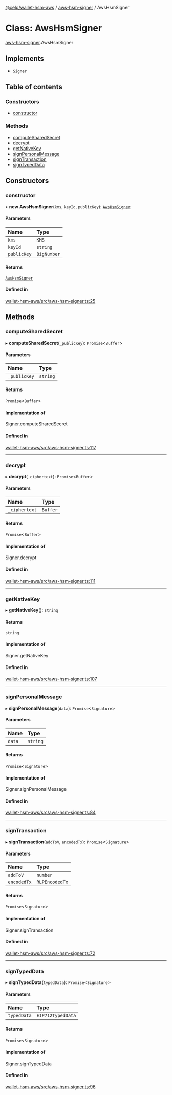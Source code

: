 [@celo/wallet-hsm-aws](../README.md) / [aws-hsm-signer](../modules/aws_hsm_signer.md) / AwsHsmSigner

# Class: AwsHsmSigner

[aws-hsm-signer](../modules/aws_hsm_signer.md).AwsHsmSigner

## Implements

- `Signer`

## Table of contents

### Constructors

- [constructor](aws_hsm_signer.AwsHsmSigner.md#constructor)

### Methods

- [computeSharedSecret](aws_hsm_signer.AwsHsmSigner.md#computesharedsecret)
- [decrypt](aws_hsm_signer.AwsHsmSigner.md#decrypt)
- [getNativeKey](aws_hsm_signer.AwsHsmSigner.md#getnativekey)
- [signPersonalMessage](aws_hsm_signer.AwsHsmSigner.md#signpersonalmessage)
- [signTransaction](aws_hsm_signer.AwsHsmSigner.md#signtransaction)
- [signTypedData](aws_hsm_signer.AwsHsmSigner.md#signtypeddata)

## Constructors

### constructor

• **new AwsHsmSigner**(`kms`, `keyId`, `publicKey`): [`AwsHsmSigner`](aws_hsm_signer.AwsHsmSigner.md)

#### Parameters

| Name | Type |
| :------ | :------ |
| `kms` | `KMS` |
| `keyId` | `string` |
| `publicKey` | `BigNumber` |

#### Returns

[`AwsHsmSigner`](aws_hsm_signer.AwsHsmSigner.md)

#### Defined in

[wallet-hsm-aws/src/aws-hsm-signer.ts:25](https://github.com/celo-org/developer-tooling/blob/master/packages/sdk/wallets/wallet-hsm-aws/src/aws-hsm-signer.ts#L25)

## Methods

### computeSharedSecret

▸ **computeSharedSecret**(`_publicKey`): `Promise`\<`Buffer`\>

#### Parameters

| Name | Type |
| :------ | :------ |
| `_publicKey` | `string` |

#### Returns

`Promise`\<`Buffer`\>

#### Implementation of

Signer.computeSharedSecret

#### Defined in

[wallet-hsm-aws/src/aws-hsm-signer.ts:117](https://github.com/celo-org/developer-tooling/blob/master/packages/sdk/wallets/wallet-hsm-aws/src/aws-hsm-signer.ts#L117)

___

### decrypt

▸ **decrypt**(`_ciphertext`): `Promise`\<`Buffer`\>

#### Parameters

| Name | Type |
| :------ | :------ |
| `_ciphertext` | `Buffer` |

#### Returns

`Promise`\<`Buffer`\>

#### Implementation of

Signer.decrypt

#### Defined in

[wallet-hsm-aws/src/aws-hsm-signer.ts:111](https://github.com/celo-org/developer-tooling/blob/master/packages/sdk/wallets/wallet-hsm-aws/src/aws-hsm-signer.ts#L111)

___

### getNativeKey

▸ **getNativeKey**(): `string`

#### Returns

`string`

#### Implementation of

Signer.getNativeKey

#### Defined in

[wallet-hsm-aws/src/aws-hsm-signer.ts:107](https://github.com/celo-org/developer-tooling/blob/master/packages/sdk/wallets/wallet-hsm-aws/src/aws-hsm-signer.ts#L107)

___

### signPersonalMessage

▸ **signPersonalMessage**(`data`): `Promise`\<`Signature`\>

#### Parameters

| Name | Type |
| :------ | :------ |
| `data` | `string` |

#### Returns

`Promise`\<`Signature`\>

#### Implementation of

Signer.signPersonalMessage

#### Defined in

[wallet-hsm-aws/src/aws-hsm-signer.ts:84](https://github.com/celo-org/developer-tooling/blob/master/packages/sdk/wallets/wallet-hsm-aws/src/aws-hsm-signer.ts#L84)

___

### signTransaction

▸ **signTransaction**(`addToV`, `encodedTx`): `Promise`\<`Signature`\>

#### Parameters

| Name | Type |
| :------ | :------ |
| `addToV` | `number` |
| `encodedTx` | `RLPEncodedTx` |

#### Returns

`Promise`\<`Signature`\>

#### Implementation of

Signer.signTransaction

#### Defined in

[wallet-hsm-aws/src/aws-hsm-signer.ts:72](https://github.com/celo-org/developer-tooling/blob/master/packages/sdk/wallets/wallet-hsm-aws/src/aws-hsm-signer.ts#L72)

___

### signTypedData

▸ **signTypedData**(`typedData`): `Promise`\<`Signature`\>

#### Parameters

| Name | Type |
| :------ | :------ |
| `typedData` | `EIP712TypedData` |

#### Returns

`Promise`\<`Signature`\>

#### Implementation of

Signer.signTypedData

#### Defined in

[wallet-hsm-aws/src/aws-hsm-signer.ts:96](https://github.com/celo-org/developer-tooling/blob/master/packages/sdk/wallets/wallet-hsm-aws/src/aws-hsm-signer.ts#L96)
